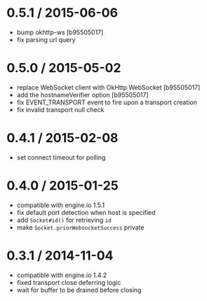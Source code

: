 0.5.1 / 2015-06-06
==================

* bump okhttp-ws [b95505017]
* fix parsing url query

0.5.0 / 2015-05-02
==================

* replace WebSocket client with OkHttp WebSocket [b95505017]
* add the hostnameVerifier option [b95505017]
* fix EVENT_TRANSPORT event to fire upon a transport creation
* fix invalid transport null check

0.4.1 / 2015-02-08
==================

* set connect timeout for polling

0.4.0 / 2015-01-25
==================

* compatible with engine.io 1.5.1
* fix default port detection when host is specified
* add `Socket#id()` for retrieving `id`
* make `Socket.priorWebsocketSuccess` private

0.3.1 / 2014-11-04
==================

* compatible with engine.io 1.4.2
* fixed transport close deferring logic
* wait for buffer to be drained before closing
